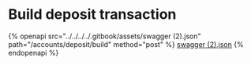 # Build deposit transaction



{% openapi src="../../../../.gitbook/assets/swagger (2).json" path="/accounts/deposit/build" method="post" %}
[swagger (2).json](<../../../../.gitbook/assets/swagger (2).json>)
{% endopenapi %}

